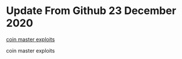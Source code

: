 # Update From Github 23 December 2020

[coin master exploits](https://1coinmasterofficial.blogspot.com)
      
coin master exploits

